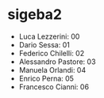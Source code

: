 # sigeba2

- Luca Lezzerini: 00
- Dario Sessa: 01
- Federico Chilelli: 02
- Alessandro Pastore: 03
- Manuela Orlandi: 04
- Enrico Perna: 05
- Francesco Cianni: 06
